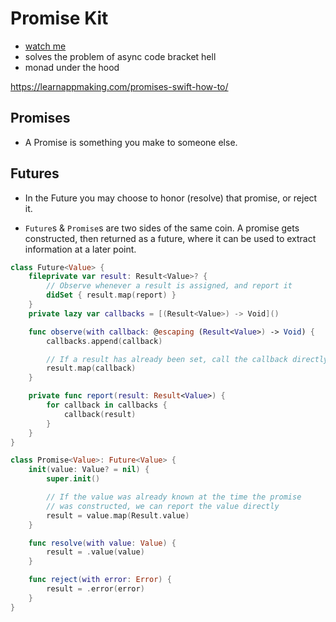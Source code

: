# Promise Kit

* [watch me](https://academy.realm.io/posts/swift-summit-javier-soto-futures/)
* solves the problem of async code bracket hell
* monad under the hood

https://learnappmaking.com/promises-swift-how-to/


## Promises
* A Promise is something you make to someone else.



## Futures
* In the Future you may choose to honor (resolve) that promise, or reject it.

* `Future`s & `Promise`s are two sides of the same coin. A promise gets
constructed, then returned as a future, where it can be used to extract
information at a later point.


```swift
class Future<Value> {
    fileprivate var result: Result<Value>? {
        // Observe whenever a result is assigned, and report it
        didSet { result.map(report) }
    }
    private lazy var callbacks = [(Result<Value>) -> Void]()

    func observe(with callback: @escaping (Result<Value>) -> Void) {
        callbacks.append(callback)

        // If a result has already been set, call the callback directly
        result.map(callback)
    }

    private func report(result: Result<Value>) {
        for callback in callbacks {
            callback(result)
        }
    }
}
```

```swift
class Promise<Value>: Future<Value> {
    init(value: Value? = nil) {
        super.init()

        // If the value was already known at the time the promise
        // was constructed, we can report the value directly
        result = value.map(Result.value)
    }

    func resolve(with value: Value) {
        result = .value(value)
    }

    func reject(with error: Error) {
        result = .error(error)
    }
}
```
